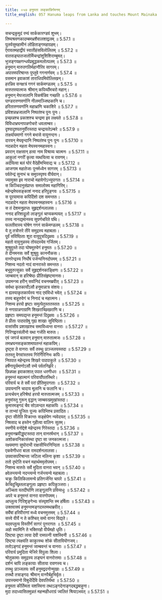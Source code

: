 ```yaml
---
title: ०५७ हनुमता लङ्कान्निर्गमनम्
title_english: 057 Hanuma leaps from Lanka and touches Mount Mainaka

---
```

<div class="audioEmbed"  caption="श्रीराम-हरिसीताराममूर्ति-घनपाठिभ्यां वचनम्" src="https://archive.org/download/Ramayana-recitation-Sriram-harisItArAmamUrti-Ghanapaati-v2/Kanda_5/Kanda_5_SK-057-Hanuma_leaps_from_Lanka_and_touches_Mount_Mainaka.mp3"></div>

  
सचन्द्रकुमुदं रम्यं सार्ककारण्डवं शुभम्।  
तिष्यश्रवणकादम्बमभ्रशैवालशाद्वलम् ॥ 5.57.1 ॥   
पुलर्वसुमहामीनं लोहिताङ्गमहाग्रहम्।  
ऐरावतमहाद्वीपं स्वातीहंसविलोलितम् ॥ 5.57.2 ॥   
वातसङ्घातजातोर्मिचन्द्रांशुशिशिराम्बुमत्।  
भुजङ्गयक्षगन्धर्वप्रबुद्धकमलोत्पलम् ॥ 5.57.3 ॥   
हनुमान् मारुतगतिर्महानौरिव सागरम्।  
अपारमपरिश्रान्तः पुप्लुवे गगनार्णवम् ॥ 5.57.4 ॥   
ग्रसमान इवाकाशं ताराधिपमिवोल्लिखन्।  
हरन्निव सनक्षत्रं गगनं सार्कमण्डलम् ॥ 5.57.5 ॥   
मारुतस्यात्मजः श्रीमान् कपिर्व्योमचरो महान्।  
हनुमान् मेघजालानि विकर्षन्निव गच्छति ॥ 5.57.6 ॥   
पाण्डरारुणवर्णानि नीलमाञ्जिष्ठकानि च।  
हरितारुणवर्णानि महाभ्राणि चकाशिरे ॥ 5.57.7 ॥   
प्रविशन्नभ्रजालानि निष्पतंश्च पुनः पुनः।  
प्रच्छन्नश्च प्रकाशश्च चन्द्रमा इव लक्ष्यते ॥ 5.57.8 ॥   
विविधाभ्रघनापन्नगोचरो धवलाम्बरः।  
दृश्यादृश्यतनुर्वीरस्तदा चन्द्रायतेऽम्बरे ॥ 5.57.9 ॥   
तार्क्ष्यायमाणो गगने बभासे वायुनन्दनः।  
दारयन् मेघवृन्दानि निष्पतंश्च पुनः पुनः ॥ 5.57.10 ॥   
नदन्नादेन महता मेघस्वनमहास्वनः।  
प्रवरान् राक्षसान् हत्वा नाम विश्राव्य चात्मनः ॥ 5.57.11 ॥   
आकुलां नगरीं कृत्वा व्यथयित्वा च रावणम्।  
अर्दयित्वा बलं घोरं वैदेहीमभिवाद्य च ॥ 5.57.12 ॥   
आजगाम महातेजाः पुनर्मध्येन सागरम् ॥ 5.57.13 ॥   
पर्वतेन्द्रं सुनाभं च समुपस्पृश्य वीर्यवान्।  
ज्यामुक्त इव नाराचो महावेगोऽभ्युपागतः ॥ 5.57.14 ॥   
स किञ्चिदनुसंप्राप्तः समालोक्य महागिरिम्।  
महेन्द्रमेघसङ्काशं ननाद हरिपुङ्गवः ॥ 5.57.15 ॥   
स पूरयामास कपिर्दिशो दश समन्ततः।  
नदन्नादेन महता मेघस्वनमहास्वनः ॥ 5.57.16 ॥   
स तं देशमनुप्राप्तः सुहृद्दर्शनलालसः।  
ननाद हरिशाद्रूलो लाङ्गूलं चाप्यकम्पयत् ॥ 5.57.17 ॥   
तस्य नानद्यमानस्य सुपर्णचरिते पथि।  
फलतीवास्य घोषेण गगनं सार्कमण्डलम् ॥ 5.57.18 ॥   
ये तु तत्रोत्तरे तीरे समुद्रस्य महाबलाः।  
पूर्वं संविष्ठिताः शूरा वायुपुत्रदिदृक्षवः ॥ 5.57.19 ॥   
महतो वायुनुन्नस्य तोयदस्येव गर्जितम्।  
शुश्रुवुस्ते तदा घोषमूरुवेगं हनूमतः ॥ 5.57.20 ॥   
ते दीनमनसः सर्वे शुश्रुवुः काननौकसः।  
वानरेन्द्रस्य निर्घोषं पर्जन्यनिनदोपमम् ॥ 5.57.21 ॥   
निशम्य नदतो नादं वानरास्ते समन्ततः।  
बभूवुरुत्सुकाः सर्वे सुहृद्दर्शनकाङ्क्षिणः ॥ 5.57.22 ॥   
जाम्बवान् स हरिश्रेष्ठः प्रीतिसंहृष्टमानसः।  
उपामन्त्र्य हरीन् सर्वानिदं वचनमब्रवीत् ॥ 5.57.23 ॥   
सर्वथा कृतकार्योऽसौ हनूमान्नात्र संशयः।  
न ह्यस्याकृतकार्यस्य नाद एवंविधो भवेत् ॥ 5.57.24 ॥   
तस्य बाहूरुवेगं च निनादं च महात्मनः।  
निशम्य हरयो हृष्टाः समुत्पेतुस्ततस्ततः ॥ 5.57.25 ॥   
ते नगाग्रान्नगाग्राणि शिखराच्छिखराणि च।  
प्रहृष्टाः समपद्यन्त हनूमन्तं दिदृक्षवः ॥ 5.57.26 ॥   
ते प्रीताः पादपाग्रेषु गृह्य शाखाः सुविष्ठिताः।  
वासांसीव प्रशाखाश्च समाविध्यन्त वानराः ॥ 5.57.27 ॥   
गिरिगह्वरसंलीनो यथा गर्जति मारुतः।  
एवं जगर्ज बलवान् हनूमान् मारुतात्मजः ॥ 5.57.28 ॥   
तमभ्रघनसङ्काशमापतन्तं महाकपिम्।  
दृष्ट्वा ते वानराः सर्वे तस्थुः प्राञ्जलयस्तदा ॥ 5.57.29 ॥   
ततस्तु वेगवांस्तस्य गिरेर्गिरिनिभः कपिः।  
निपपात महेन्द्रस्य शिखरे पादपाकुले ॥ 5.57.30 ॥   
हर्षेणापूर्यमाणोऽसौ रम्ये पर्वतनिर्झरे।  
छिन्नपक्ष इवाकाशात् पपात धरणीधरः ॥ 5.57.31 ॥   
हनूमन्तं महात्मानं परिवार्योपतस्थिरे।  
परिवार्य च ते सर्वे परां प्रीतिमुपागताः ॥ 5.57.32 ॥   
उपायनानि चादाय मूलानि च फलानि च।  
प्रत्यर्चयन् हरिश्रेष्ठं हरयो मारुतात्मजम् ॥ 5.57.33 ॥   
हनुमांस्तु गुरून् वृद्धान् जाम्बवत्प्रमुखांस्तदा।  
कुमारमङ्गदं चैव सोऽवन्दत महाकपिः ॥ 5.57.34 ॥   
स ताभ्यां पूजितः पूज्यः कपिभिश्च प्रसादितः।  
दृष्टा सीतेति विक्रान्तः सङ्क्षेपेण न्यवेदयत् ॥ 5.57.35 ॥   
निषसाद च हस्तेन गृहीत्वा वालिनः सुतम्।  
रमणीये वनोद्देशे महेन्द्रस्य गिरेस्तदा ॥ 5.57.36 ॥   
हनुमानब्रवीद्धृष्टस्तदा तान् वानरर्षभान् ॥ 5.57.37 ॥   
अशोकवनिकासंस्था दृष्टा सा जनकात्मजा।  
रक्ष्यमाणा सुघोराभी राक्षसीभिरनिन्दिता ॥ 5.57.38 ॥   
एकवेणीधरा बाला रामदर्शनलालसा।  
उपवासपरिश्रान्ता जटिला मलिना कृशा ॥ 5.57.39 ॥   
ततो दृष्टेति वचनं महार्थममृतोपमम्।  
निशम्य मारुतेः सर्वे मुदिता वानरा भवन् ॥ 5.57.40 ॥   
क्ष्वेलन्त्यन्ये नदन्त्यन्ये गर्जन्त्यन्ये महाबलाः।  
चक्रुः किलिकिलामन्ये प्रतिगर्जन्ति चापरे ॥ 5.57.41 ॥   
केचिदुच्छ्रितलाङ्गूलाः प्रहृष्टाः कपिकुञ्जराः।  
अञ्चिता यतदीर्घाणि लाङ्गूलानि प्रविव्यधुः ॥ 5.57.42 ॥   
अपरे च हनूमन्तं वानरा वारणोपमम्।  
आप्लुत्य गिरिशृङ्गेभ्यः संस्पृशन्ति स्म हर्षिताः ॥ 5.57.43 ॥   
उक्तवाक्यं हनूमन्तमङ्गदस्तमथाब्रवीत्।  
सर्वेषां हरिवीराणां मध्ये वचनमुत्तमम् ॥ 5.57.44 ॥   
सत्त्वे वीर्ये न ते कश्चित् समो वानर विद्यते।  
यदवप्लुत्य विस्तीर्णं सागरं पुनरागतः ॥ 5.57.45 ॥   
अहो स्वामिनि ते भक्तिरहो वीर्यमहो धृतिः।  
दिष्ट्या दृष्टा त्वया देवी रामपत्नी यशस्विनी ॥ 5.57.46 ॥   
दिष्ट्या त्यक्ष्यति काकुत्स्थः शोकं सीतावियोगजम्।  
ततोऽङ्गदं हनूमन्तं जाम्बवन्तं च वानराः ॥ 5.57.47 ॥   
परिवार्य प्रमुदिता भेजिरे विपुलाः शिलाः।  
श्रोतुकामाः समुद्रस्य लङ्घनं वानरोत्तमाः ॥ 5.57.48 ॥   
दर्शनं चापि लङ्कायाः सीताया रावणस्य च।  
तस्थुः प्राञ्जलयः सर्वे हनुमद्वदनोन्मुखाः ॥ 5.57.49 ॥   
तस्थौ तत्राङ्गदः श्रीमान् वानरैर्बहुभिर्वृतः।  
उपास्यमानो विबुधैर्दिवि देवपतिर्यथा ॥ 5.57.50 ॥   
हनूमता कीर्तिमता यशस्विना तथाऽङ्गदेनाङ्गदबद्धबाहुना।  
मुदा तदाध्यासितमुन्नतं महन्महीधराग्रं ज्वलितं श्रियाऽभवत् ॥ 5.57.51 ॥   